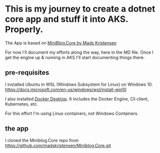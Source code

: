 # This is my journey to create a dotnet core app and stuff it into AKS. Properly.

The App is based on [MiniBlog.Core by Mads Kristensen](https://github.com/madskristensen/Miniblog.Core)

For now I'll document my efforts along the way, here in the MD file. Once I get the engine up & running in AKS I'll start documenting things there. 

## pre-requisites

I installed Ubuntu in WSL (Windows Subsystem for Linux) on Windows 10. 
https://docs.microsoft.com/en-us/windows/wsl/install-win10

I also installed [Docker Desktop](https://docs.docker.com/docker-for-windows/install/). It includes the Docker Engine, Cli client, Kubernetes, etc. 

For this effort I'm using Linux containers, not Windows Containers.

## the app
I cloned the Miniblog.Core repo from  https://github.com/madskristensen/Miniblog.Core.git

